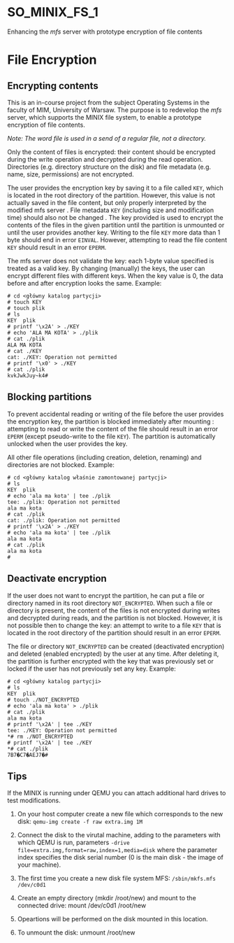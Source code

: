 # SO_MINIX_FS_1
Enhancing the *mfs* server with prototype encryption of file contents

# File Encryption

## Encrypting contents

This is an in-course project from the subject Operating Systems in the faculty of MIM, University of Warsaw.
The purpose is to redevelop the *mfs* server, which supports the MINIX file system, to enable a prototype encryption of file contents.

*Note: The word file is used in a send of a regular file, not a directory.*

Only the content of files is encrypted: their content should be encrypted during the write operation and decrypted during the read operation. Directories (e.g. directory structure on the disk) and file metadata (e.g. name, size, permissions) are not encrypted.

The user provides the encryption key by saving it to a file called `KEY`, which is located in the root directory of the partition. However, this value is not actually saved in the file content, but only properly interpreted by the modified mfs server . File metadata `KEY` (including size and modification time) should also not be changed . The key provided is used to encrypt the contents of the files in the given partition until the partition is unmounted or until the user provides another key. Writing to the file `KEY` more data than 1 byte should end in error `EINVAL`. However, attempting to read the file content `KEY` should result in an error `EPERM`.

The mfs server does not validate the key: each 1-byte value specified is treated as a valid key. By changing (manually) the keys, the user can encrypt different files with different keys. When the key value is 0, the data before and after encryption looks the same. Example:

```
# cd <główny katalog partycji>
# touch KEY
# touch plik
# ls
KEY  plik
# printf '\x2A' > ./KEY
# echo 'ALA MA KOTA' > ./plik
# cat ./plik
ALA MA KOTA
# cat ./KEY
cat: ./KEY: Operation not permitted
# printf '\x0' > ./KEY
# cat ./plik
kvkJwkJuy~k4#
```
## Blocking partitions

To prevent accidental reading or writing of the file before the user provides the encryption key, the partition is blocked immediately after mounting : attempting to read or write the content of the file should result in an error `EPERM` (except pseudo-write to the file `KEY`). The partition is automatically unlocked when the user provides the key.

All other file operations (including creation, deletion, renaming) and directories are not blocked. Example:

```
# cd <główny katalog właśnie zamontowanej partycji>
# ls
KEY  plik
# echo 'ala ma kota' | tee ./plik
tee: ./plik: Operation not permitted
ala ma kota
# cat ./plik
cat: ./plik: Operation not permitted
# printf '\x2A' > ./KEY
# echo 'ala ma kota' | tee ./plik
ala ma kota
# cat ./plik
ala ma kota
#
```

## Deactivate encryption

If the user does not want to encrypt the partition, he can put a file or directory named in its root directory `NOT_ENCRYPTED`. When such a file or directory is present, the content of the files is not encrypted during writes and decrypted during reads, and the partition is not blocked. However, it is not possible then to change the key: an attempt to write to a file `KEY` that is located in the root directory of the partition should result in an error `EPERM`.

The file or directory `NOT_ENCRYPTED` can be created (deactivated encryption) and deleted (enabled encrypted) by the user at any time. After deleting it, the partition is further encrypted with the key that was previously set or locked if the user has not previously set any key. Example:

```
# cd <główny katalog partycji>
# ls
KEY  plik
# touch ./NOT_ENCRYPTED
# echo 'ala ma kota' > ./plik
# cat ./plik
ala ma kota
# printf '\x2A' | tee ./KEY
tee: ./KEY: Operation not permitted
*# rm ./NOT_ENCRYPTED
# printf '\x2A' | tee ./KEY
*# cat ./plik
7B7�C7�AEJ7�#
```

## Tips

If the MINIX is running under QEMU you can attach additional hard drives to test modifications.

1. On your host computer create a new file which corresponds to the new disk: `qemu-img create -f raw extra.img 1M`

2. Connect the disk to the virutal machine, adding to the parameters with which QEMU is run, parameters `-drive file=extra.img,format=raw,index=1,media=disk` where the parameter index specifies the disk serial number (0 is the main disk - the image of your machine).

3. The first time you create a new disk file system MFS: `/sbin/mkfs.mfs /dev/c0d1`

4. Create an empty directory (mkdir /root/new) and mount to the connected drive: mount /dev/c0d1 /root/new

5. Opeartions will be performed on the disk mounted in this location.

6. To unmount the disk: unmount /root/new
